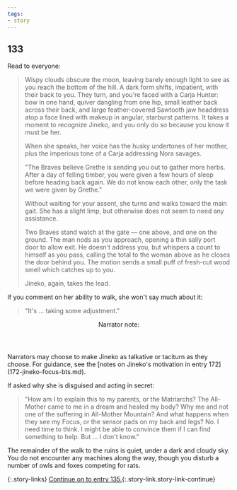 ```yaml
---
tags:
- story
---
```


## 133

Read to everyone:

> Wispy clouds obscure the moon, leaving barely enough light to see as you reach the bottom of the hill.
> A dark form shifts, impatient, with their back to you.
> They turn, and you're faced with a Carja Hunter: bow in one hand, quiver dangling from one hip, small leather back across their back, and large feather-covered Sawtooth jaw headdress atop a face lined with makeup in angular, starburst patterns.
> It takes a moment to recognize Jineko, and you only do so because you know it must be her.
>
> When she speaks, her voice has the husky undertones of her mother, plus the imperious tone of a Carja addressing Nora savages.
>
> "The Braves believe Grethe is sending you out to gather more herbs.
> After a day of felling timber, you were given a few hours of sleep before heading back again.
> We do not know each other, only the task we were given by Grethe."
>
> Without waiting for your assent, she turns and walks toward the main gait.
> She has a slight limp, but otherwise does not seem to need any assistance.
>
> Two Braves stand watch at the gate — one above, and one on the ground.
> The man nods as you approach, opening a thin sally port door to allow exit.
> He doesn't address you, but whispers a count to himself as you pass, calling the total to the woman above as he closes the door behind you.
> The motion sends a small puff of fresh-cut wood smell which catches up to you.
>
> Jineko, again, takes the lead.

If you comment on her ability to walk, she won't say much about it:

> "It's ... taking some adjustment."

<aside class="narrator-note">
<header>Narrator note:</header>
<p markdown="true">
Narrators may choose to make Jineko as talkative or taciturn as they choose.
For guidance, see the [notes on Jineko's motivation in entry 172](172-jineko-focus-bts.md).
</p>
</aside>

If asked why she is disguised and acting in secret:

> "How am I to explain this to my parents, or the Matriarchs?
> The All-Mother came to me in a dream and healed my body?
> Why me and not one of the suffering in All-Mother Mountain?
> And what happens when they see my Focus, or the sensor pads on my back and legs?
> No.  I need time to think.
> I might be able to convince them if I can find something to help.
> But ... I don't know."

The remainder of the walk to the ruins is quiet, under a dark and cloudy sky.
You do not encounter any machines along the way, though you disturb a number of owls and foxes competing for rats.

{:.story-links}
[Continue on to entry 135.](135-ruins-night.md){:.story-link.story-link-continue}
